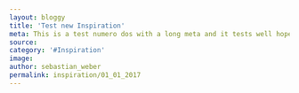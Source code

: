 ```yaml
---
layout: bloggy
title: 'Test new Inspiration'
meta: This is a test numero dos with a long meta and it tests well hopefully! mented at the end of 2015 is trained on basis of historical data and can comprehend semantic coherences with the help of the Hummingbird update. Hummingbird was one of the major changes in the engine's functionality, that today impacts most of all searches. After this update, Google was able to not only look at certain keywords individually, but to combine words logically and interpret its semantic meaning. Also, typos in the queries 
source:
category: '#Inspiration'
image: 
author: sebastian_weber
permalink: inspiration/01_01_2017
---
```

